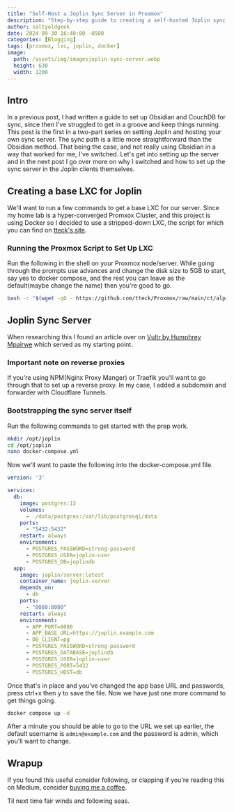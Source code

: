 ```yaml
---
title: "Self-Host a Joplin Sync Server in Proxmox"
description: "Step-by-step guide to creating a self-hosted Joplin sync server in a Proxmox LXC using Docker and Docker Compose, with reverse proxy configuration tips."
author: saltyoldgeek
date: 2024-09-30 16:40:00 -0500
categories: [Blogging]
tags: [proxmox, lxc, joplin, docker]
image:
  path: /assets/img/imagesjoplin-sync-server.webp
  height: 630
  width: 1200
---
```


## Intro

In a previous post, I had written a guide to set up Obsidian and CouchDB for sync, since then I've struggled to get in a groove and keep things running. This post is the first in a two-part series on setting Joplin and hosting your own sync server. The sync path is a little more straightforward than the Obsidian method. That being the case, and not really using Obsidian in a way that worked for me, I've switched. Let's get into setting up the server and in the next post I go over more on why I switched and how to set up the sync server in the Joplin clients themselves.

## Creating a base LXC for Joplin

We'll want to run a few commands to get a base LXC for our server. Since my home lab is a hyper-converged Promxox Cluster, and this project is using Docker so I decided to use a stripped-down LXC, the script for which you can find on [tteck's site](https://tteck.github.io/Proxmox).

### Running the Proxmox Script to Set Up LXC

Run the following in the shell on your Proxmox node/server. While going through the prompts use advances and change the disk size to 5GB to start, say yes to docker compose, and the rest you can leave as the default(maybe change the name) then you're good to go.

```bash
bash -c "$(wget -qO - https://github.com/tteck/Proxmox/raw/main/ct/alpine-docker.sh)"
```

## Joplin Sync Server

When researching this I found an article over on [Vultr by Humphrey Mpairwe](https://docs.vultr.com/how-to-host-a-joplin-server-with-docker-on-ubuntu) which served as my starting point.

### Important note on reverse proxies

If you're using NPM(Nginx Proxy Manger) or Traefik you'll want to go through that to set up a reverse proxy. In my case, I added a subdomain and forwarder with Cloudflare Tunnels.

### Bootstrapping the sync server itself

Run the following commands to get started with the prep work.

```bash
mkdir /opt/joplin
cd /opt/joplin
nano docker-compose.yml
```

Now we'll want to paste the following into the docker-compose.yml file.

```yaml
version: '3'

services:
  db:
    image: postgres:13
    volumes:
      - ./data/postgres:/var/lib/postgresql/data
    ports:
      - "5432:5432"
    restart: always
    environment:
      - POSTGRES_PASSWORD=strong-password
      - POSTGRES_USER=joplin-user
      - POSTGRES_DB=joplindb
  app:
    image: joplin/server:latest
    container_name: joplin-server
    depends_on:
      - db
    ports:
      - "8080:8080"
    restart: always
    environment:
      - APP_PORT=8080
      - APP_BASE_URL=https://joplin.example.com
      - DB_CLIENT=pg
      - POSTGRES_PASSWORD=strong-password
      - POSTGRES_DATABASE=joplindb
      - POSTGRES_USER=joplin-user
      - POSTGRES_PORT=5432
      - POSTGRES_HOST=db
```

Once that's in place and you've changed the app base URL and passwords, press ctrl+x then y to save the file. Now we have just one more command to get things going.

```bash
docker compose up -d
```

After a minute you should be able to go to the URL we set up earlier, the default username is ```admin@example.com``` and the password is admin, which you'll want to change.

## Wrapup

If you found this useful consider following, or clapping if you're reading this on Medium, consider [buying me a coffee](https://www.buymeacoffee.com/twitter2).

Til next time fair winds and following seas.
